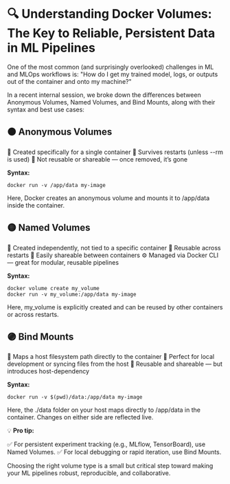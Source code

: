 # 🔍 Understanding Docker Volumes: The Key to Reliable, Persistent Data in ML Pipelines

One of the most common (and surprisingly overlooked) challenges in ML and MLOps workflows is:
"How do I get my trained model, logs, or outputs out of the container and onto my machine?"

In a recent internal session, we broke down the differences between Anonymous Volumes, Named Volumes, and Bind Mounts, along with their syntax and best use cases:

## 🟠 Anonymous Volumes

📄 Created specifically for a single container
🔁 Survives restarts (unless --rm is used)
🚫 Not reusable or shareable — once removed, it’s gone

**Syntax:**

```
docker run -v /app/data my-image
```

Here, Docker creates an anonymous volume and mounts it to /app/data inside the container.

## 🟡 Named Volumes

📄 Created independently, not tied to a specific container
🔁 Reusable across restarts
🤝 Easily shareable between containers
⚙️ Managed via Docker CLI — great for modular, reusable pipelines

**Syntax:**

```
docker volume create my_volume
docker run -v my_volume:/app/data my-image
```

Here, my_volume is explicitly created and can be reused by other containers or across restarts.

## 🟣 Bind Mounts

📄 Maps a host filesystem path directly to the container
🧪 Perfect for local development or syncing files from the host
🔁 Reusable and shareable — but introduces host-dependency

**Syntax:**

```
docker run -v $(pwd)/data:/app/data my-image
```

Here, the ./data folder on your host maps directly to /app/data in the container. Changes on either side are reflected live.

💡 **Pro tip:**

✅ For persistent experiment tracking (e.g., MLflow, TensorBoard), use Named Volumes.
✅ For local debugging or rapid iteration, use Bind Mounts.

Choosing the right volume type is a small but critical step toward making your ML pipelines robust, reproducible, and collaborative.

